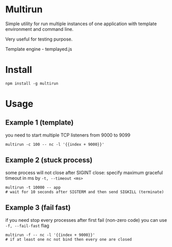 # Multirun

Simple utility for run multiple instances of one application with template environment and command line.

Very useful for testing purpose.

Template engine - templayed.js

# Install

    npm install -g multirun

# Usage


## Example 1 (template)

you need to start multiple TCP listeners from 9000 to 9099

    multirun -c 100 -- nc -l '{{index + 9000}}'

## Example 2 (stuck process)

some process will not close after SIGINT close: specify maximum graceful timeout in ms by `-t, --timeout <ms>`

    multirun -t 10000 -- app
    # wait for 10 seconds after SIGTERM and then send SIGKILL (terminate)

## Example 3 (fail fast)

if you need stop every processes after first fail (non-zero code) you can use `-f, --fail-fast` flag

    multirun -f -- nc -l '{{index + 9000}}'
    # if at least one nc not bind then every one are closed

